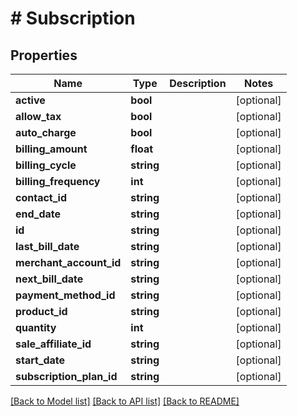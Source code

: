 # # Subscription

## Properties

Name | Type | Description | Notes
------------ | ------------- | ------------- | -------------
**active** | **bool** |  | [optional]
**allow_tax** | **bool** |  | [optional]
**auto_charge** | **bool** |  | [optional]
**billing_amount** | **float** |  | [optional]
**billing_cycle** | **string** |  | [optional]
**billing_frequency** | **int** |  | [optional]
**contact_id** | **string** |  | [optional]
**end_date** | **string** |  | [optional]
**id** | **string** |  | [optional]
**last_bill_date** | **string** |  | [optional]
**merchant_account_id** | **string** |  | [optional]
**next_bill_date** | **string** |  | [optional]
**payment_method_id** | **string** |  | [optional]
**product_id** | **string** |  | [optional]
**quantity** | **int** |  | [optional]
**sale_affiliate_id** | **string** |  | [optional]
**start_date** | **string** |  | [optional]
**subscription_plan_id** | **string** |  | [optional]

[[Back to Model list]](../../README.md#models) [[Back to API list]](../../README.md#endpoints) [[Back to README]](../../README.md)

